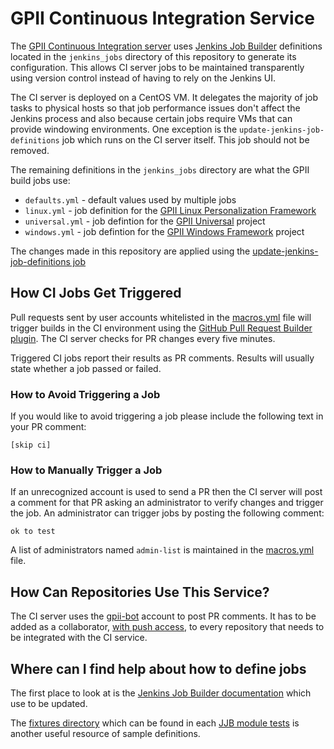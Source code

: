 # GPII Continuous Integration Service

The [GPII Continuous Integration server](https://ci.gpii.net/) uses [Jenkins Job Builder](http://docs.openstack.org/infra/jenkins-job-builder) definitions located in the ``jenkins_jobs`` directory of this repository to generate its configuration. This allows CI server jobs to be maintained transparently using version control instead of having to rely on the Jenkins UI. 

The CI server is deployed on a CentOS VM. It delegates the majority of job tasks to physical hosts so that job performance issues don't affect the Jenkins process and also because certain jobs require VMs that can provide windowing environments. One exception is the ``update-jenkins-job-definitions`` job which runs on the CI server itself. This job should not be removed.

The remaining definitions in the ``jenkins_jobs`` directory are what the GPII build jobs use:

* ``defaults.yml`` - default values used by multiple jobs
* ``linux.yml`` - job definition for the [GPII Linux Personalization Framework](https://github.com/gpii/linux)
* ``universal.yml`` - job defintion for the [GPII Universal](https://github.com/gpii/universal/) project
* ``windows.yml`` - job defintion for the [GPII Windows Framework](https://github.com/gpii/windows/) project

The changes made in this repository are applied using the [update-jenkins-job-definitions job](https://ci.gpii.net/view/All/job/update-jenkins-job-definitions/)

## How CI Jobs Get Triggered

Pull requests sent by user accounts whitelisted in the [macros.yml](https://github.com/GPII/ci-service/blob/master/jenkins_jobs/macros.yml) file will trigger builds in the CI environment using the [GitHub Pull Request Builder plugin](http://docs.openstack.org/infra/jenkins-job-builder/triggers.html#triggers.github-pull-request). The CI server checks for PR changes every five minutes.

Triggered CI jobs report their results as PR comments. Results will usually state whether a job passed or failed.

### How to Avoid Triggering a Job

If you would like to avoid triggering a job please include the following text in your PR comment:

```
[skip ci]
```

### How to Manually Trigger a Job

If an unrecognized account is used to send a PR then the CI server will post a comment for that PR asking an administrator to verify changes and trigger the job. An administrator can trigger jobs by posting the following comment:

```
ok to test
```

A list of administrators named ``admin-list`` is maintained in the [macros.yml](https://github.com/GPII/ci-service/blob/master/jenkins_jobs/macros.yml) file. 

## How Can Repositories Use This Service?  

The CI server uses the [gpii-bot](https://github.com/gpii-bot) account to post PR comments. It has to be added as a collaborator, [with push access](https://developer.github.com/v3/repos/statuses/#create-a-status), to every repository that needs to be integrated with the CI service.

## Where can I find help about how to define jobs

The first place to look at is the [Jenkins Job Builder documentation](http://docs.openstack.org/infra/jenkins-job-builder) which use to be updated.

The [fixtures directory](https://github.com/openstack-infra/jenkins-job-builder/tree/master/tests/builders/fixtures) which can be found in each [JJB module tests](https://github.com/openstack-infra/jenkins-job-builder/tree/master/tests) is another useful resource of sample definitions.
